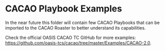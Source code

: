 # CACAO Playbook Examples

In the near future this folder will contain few CACAO Playbooks that can be imported to the CACAO Roaster to better understand its capabilities.

Check the official OASIS CACAO TC GitHub for more examples: https://github.com/oasis-tcs/cacao/tree/master/Examples/CACAO-2.0.
